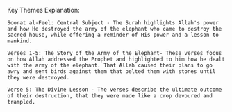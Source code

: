 Key Themes Explanation:

    Soorat al-Feel: Central Subject - The Surah highlights Allah's power and how He destroyed the army of the elephant who came to destroy the sacred house, while offering a reminder of His power and a lesson to mankind.

    Verses 1-5: The Story of the Army of the Elephant- These verses focus on how Allah addressed the Prophet and highlighted to him how he dealt with the army of the elephant. That Allah caused their plans to go awry and sent birds against them that pelted them with stones until they were destroyed.

    Verse 5: The Divine Lesson - The verses describe the ultimate outcome of their destruction, that they were made like a crop devoured and trampled.